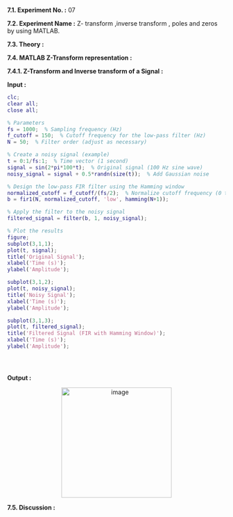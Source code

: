
**7.1. Experiment No. :** 07

**7.2. Experiment Name :**  Z- transform ,inverse transform , poles and zeros by using MATLAB.

**7.3. Theory :**

<p text-align="justify">
  

</p>



**7.4. MATLAB Z-Transform representation :**

**7.4.1. Z-Transform  and Inverse transform of a Signal :**

**Input :**

```matlab
clc;
clear all;
close all;

% Parameters
fs = 1000;  % Sampling frequency (Hz)
f_cutoff = 150;  % Cutoff frequency for the low-pass filter (Hz)
N = 50;  % Filter order (adjust as necessary)

% Create a noisy signal (example)
t = 0:1/fs:1;  % Time vector (1 second)
signal = sin(2*pi*100*t);  % Original signal (100 Hz sine wave)
noisy_signal = signal + 0.5*randn(size(t));  % Add Gaussian noise

% Design the low-pass FIR filter using the Hamming window
normalized_cutoff = f_cutoff/(fs/2);  % Normalize cutoff frequency (0 to 1 scale)
b = fir1(N, normalized_cutoff, 'low', hamming(N+1));

% Apply the filter to the noisy signal
filtered_signal = filter(b, 1, noisy_signal);

% Plot the results
figure;
subplot(3,1,1);
plot(t, signal);
title('Original Signal');
xlabel('Time (s)');
ylabel('Amplitude');

subplot(3,1,2);
plot(t, noisy_signal);
title('Noisy Signal');
xlabel('Time (s)');
ylabel('Amplitude');

subplot(3,1,3);
plot(t, filtered_signal);
title('Filtered Signal (FIR with Hamming Window)');
xlabel('Time (s)');
ylabel('Amplitude');





```

**Output :**

<p align="center">

 
 <img  width="254px" alt="image" src="https://github.com/user-attachments/assets/a7cef53d-a2dd-4d38-bb73-554ee854c6dd">


</p>


**7.5. Discussion :**

<p text-align="justify">


 

</p>
 



